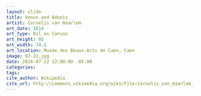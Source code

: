 ```yaml
---
layout: slide
title: Venus and Adonis
artist: Cornelis van Haarlem
art_date: 1614
art_type: Oil on Canvas
art_height: 95
art_width: 74.2
art_location: Musée des Beaux-Arts de Caen, Caen
image: 07-22.jpg
date: 2016-07-22 12:00:00 -05:00
categories:
tags:
cite_author: Wikipedia
cite_url: http://commons.wikimedia.org/wiki/File:Cornelis_van_Haarlem_-_Venus_en_Adonis.jpg
---
```

